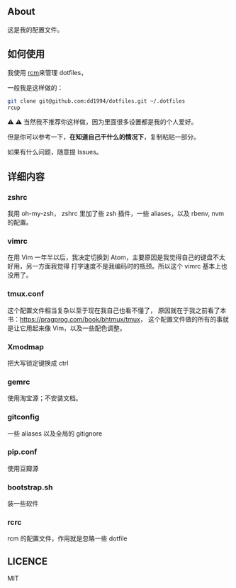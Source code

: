 ## About
这是我的配置文件。

## 如何使用
我使用 [rcm](https://github.com/thoughtbot/rcm)来管理 dotfiles，

一般我是这样做的：

```bash
git clone git@github.com:dd1994/dotfiles.git ~/.dotfiles
rcup
```

:warning: :warning:
当然我不推荐你这样做，因为里面很多设置都是我的个人爱好。

但是你可以参考一下，**在知道自己干什么的情况下**，复制粘贴一部分。

如果有什么问题，随意提 Issues。

## 详细内容

### zshrc

我用 oh-my-zsh， zshrc 里加了些 zsh 插件，一些 aliases，以及 rbenv, nvm 的配置。

### vimrc
在用 Vim 一年半以后，我决定切换到 Atom，主要原因是我觉得自己的键盘不太好用，另一方面我觉得
打字速度不是我编码时的瓶颈。所以这个 vimrc 基本上也没用了。

### tmux.conf
这个配置文件相当复杂以至于现在我自己也看不懂了，
原因就在于我之前看了本书：<https://pragprog.com/book/bhtmux/tmux>，
这个配置文件做的所有的事就是让它用起来像 Vim，以及一些配色调整。

### Xmodmap
把大写锁定键换成 ctrl

### gemrc
使用淘宝源；不安装文档。

### gitconfig
一些 aliases 以及全局的 gitignore

### pip.conf
使用豆瓣源

### bootstrap.sh
装一些软件

### rcrc
rcm 的配置文件，作用就是忽略一些 dotfile

## LICENCE
MIT
